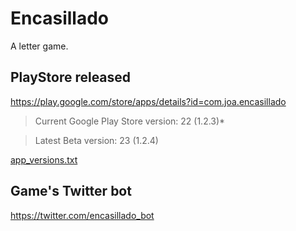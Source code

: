 # Encasillado

A letter game.

## PlayStore released

https://play.google.com/store/apps/details?id=com.joa.encasillado

 > Current Google Play Store version: 22 (1.2.3)*
 
 > Latest Beta version: 23 (1.2.4)

[app_versions.txt](app_versions.txt) 

## Game's Twitter bot

https://twitter.com/encasillado_bot
